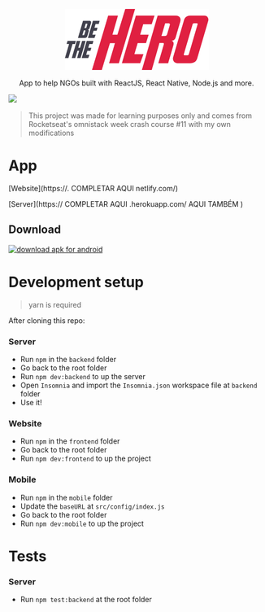 <p align="center">
  <img src="mobile/src/assets/logo@3x.png" />
  
  <p align="center">
  App to help NGOs built with ReactJS, React Native, Node.js and more.
  </p>

  <img src=".github/banner.png" />

  > This project was made for learning purposes only and comes from Rocketseat's omnistack week crash course #11 with my own modifications
</p>

# App
[Website](https://.   COMPLETAR AQUI netlify.com/)

[Server](https:// COMPLETAR AQUI .herokuapp.com/ AQUI TAMBÉM )

## Download
<a href=" ARRUMAR AQUI "><img src=".github/android-icon.png" alt="download apk for android" width="50"/></a>

# Development setup

> yarn is required

After cloning this repo:
### Server 
  - Run ```npm``` in the ```backend``` folder
  - Go back to the root folder
  - Run ```npm dev:backend``` to up the server
  - Open ```Insomnia``` and import the ```Insomnia.json``` workspace file at ```backend``` folder
  - Use it!
### Website
  - Run ```npm``` in the ```frontend``` folder
  - Go back to the root folder
  - Run ```npm dev:frontend``` to up the project
### Mobile
  - Run ```npm``` in the ```mobile``` folder
  - Update the ```baseURL``` at ```src/config/index.js```
  - Go back to the root folder
  - Run ```npm dev:mobile``` to up the project

# Tests
### Server
  - Run ```npm test:backend``` at the root folder
  

